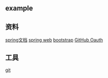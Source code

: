 ## example
## 资料
[spring文档](https://spring.io/guides)
[spring web](https://spring.io/guides/gs/serving-web-content/（前端）)
[bootstrap](https://v3.bootcss.com/)
[GitHub Oauth](https://developer.github.com/apps/(登录授权))

## 工具
[git](https://github.com/shihaixiu/shihaixiu)